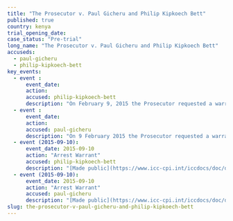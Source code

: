 ```yaml
---
title: "The Prosecutor v. Paul Gicheru and Philip Kipkoech Bett"
published: true
country: kenya
trial_opening_date:
case_status: "Pre-trial"
long_name: "The Prosecutor v. Paul Gicheru and Philip Kipkoech Bett"
accuseds:
  - paul-gicheru
  - philip-kipkoech-bett
key_events:
  - event :
      event_date:
      action:
      accused: philip-kipkoech-bett
      description: "On February 9, 2015 the Prosecutor requested a warrant of arrest. It was [issued](https://www.icc-cpi.int/en_menus/icc/situations%20and%20cases/situations/situation%20icc%200109/related%20cases/ICC-01_09-01_15/court-records/chambers/ptcII/Pages/1.aspx) under seal on March 10, 2015 and [unsealed](https://www.icc-cpi.int/en_menus/icc/situations%20and%20cases/situations/situation%20icc%200109/related%20cases/ICC-01_09-01_15/court-records/chambers/ptcII/Pages/11.aspx) on September 10, 2015."
  - event :
      event_date:
      action:
      accused: paul-gicheru
      description: "On 9 February 2015 the Prosecutor requested a warrant of arrest. It was [issued](https://www.icc-cpi.int/en_menus/icc/situations%20and%20cases/situations/situation%20icc%200109/related%20cases/ICC-01_09-01_15/court-records/chambers/ptcII/Pages/1.aspx) under seal on 10 March 2015 and [unsealed](https://www.icc-cpi.int/en_menus/icc/situations%20and%20cases/situations/situation%20icc%200109/related%20cases/ICC-01_09-01_15/court-records/chambers/ptcII/Pages/11.aspx) on 10 September 2015."
  - event (2015-09-10):
      event_date: 2015-09-10
      action: "Arrest Warrant"
      accused: philip-kipkoech-bett
      description: "[Made public](https://www.icc-cpi.int/iccdocs/doc/doc2056890.pdf)"
  - event (2015-09-10):
      event_date: 2015-09-10
      action: "Arrest Warrant"
      accused: paul-gicheru
      description: "[Made public](https://www.icc-cpi.int/iccdocs/doc/doc2056890.pdf)"
slug: the-prosecutor-v-paul-gicheru-and-philip-kipkoech-bett
---
```

